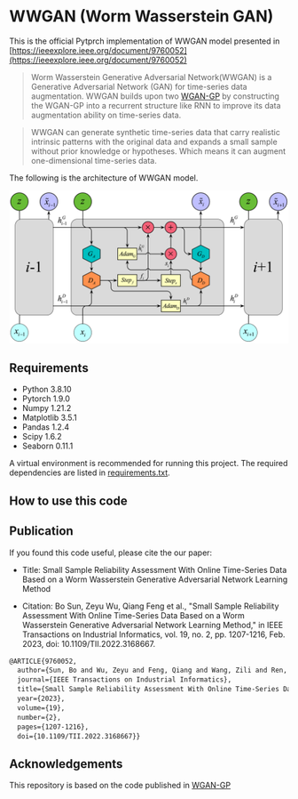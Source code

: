 # WWGAN (Worm Wasserstein GAN)

This is the official Pytprch implementation of WWGAN model presented in [https://ieeexplore.ieee.org/document/9760052](https://ieeexplore.ieee.org/document/9760052)

> Worm Wasserstein Generative Adversarial Network(WWGAN) is a Generative Adversarial Network (GAN) for time-series data augmentation. WWGAN builds upon two [WGAN-GP](https://github.com/caogang/wgan-gp) by constructing the WGAN-GP into a recurrent structure like RNN to improve its data augmentation ability on time-series data. 

> WWGAN can generate synthetic time-series data that carry realistic intrinsic patterns with the original data and expands a small sample without prior knowledge or hypotheses. Which means it can augment one-dimensional time-series data.

The following is the architecture of WWGAN model.

![WWGAN architecture](/WWGAN%20architecture.png)

## Requirements

- Python 3.8.10
- Pytorch 1.9.0
- Numpy 1.21.2
- Matplotlib 3.5.1
- Pandas 1.2.4
- Scipy 1.6.2
- Seaborn 0.11.1

A virtual environment is recommended for running this project. The required dependencies are listed in [requirements.txt](/requirements.txt).

## How to use this code


## Publication

If you found this code useful, please cite the our paper:

- Title: Small Sample Reliability Assessment With Online Time-Series Data Based on a Worm Wasserstein Generative Adversarial Network Learning Method

- Citation: Bo Sun, Zeyu Wu, Qiang Feng et al., "Small Sample Reliability Assessment With Online Time-Series Data Based on a Worm Wasserstein Generative Adversarial Network Learning Method," in IEEE Transactions on Industrial Informatics, vol. 19, no. 2, pp. 1207-1216, Feb. 2023, doi: 10.1109/TII.2022.3168667.

```tex
@ARTICLE{9760052,
  author={Sun, Bo and Wu, Zeyu and Feng, Qiang and Wang, Zili and Ren, Yi and Yang, Dezhen and Xia, Quan},
  journal={IEEE Transactions on Industrial Informatics}, 
  title={Small Sample Reliability Assessment With Online Time-Series Data Based on a Worm Wasserstein Generative Adversarial Network Learning Method}, 
  year={2023},
  volume={19},
  number={2},
  pages={1207-1216},
  doi={10.1109/TII.2022.3168667}}
```

## Acknowledgements

This repository is based on the code published in [WGAN-GP](https://github.com/caogang/wgan-gp)